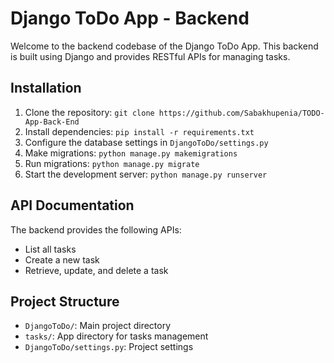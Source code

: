 # Django ToDo App - Backend

Welcome to the backend codebase of the Django ToDo App. This backend is built using Django and provides RESTful APIs for managing tasks.

## Installation

1. Clone the repository: `git clone https://github.com/Sabakhupenia/TODO-App-Back-End`
2. Install dependencies: `pip install -r requirements.txt`
3. Configure the database settings in `DjangoToDo/settings.py`
4. Make migrations: `python manage.py makemigrations`
5. Run migrations: `python manage.py migrate`
6. Start the development server: `python manage.py runserver`

## API Documentation

The backend provides the following APIs:

- List all tasks
- Create a new task
- Retrieve, update, and delete a task



## Project Structure

- `DjangoToDo/`: Main project directory
- `tasks/`: App directory for tasks management
- `DjangoToDo/settings.py`: Project settings
  

